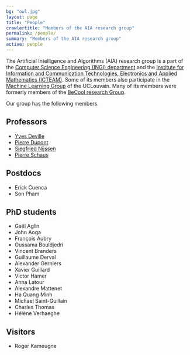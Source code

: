 ```yaml
---
bg: "owl.jpg"
layout: page
title: "People"
crawlertitle: "Members of the AIA research group"
permalink: /people/
summary: "Members of the AIA research group"
active: people
---
```



The Artificial Intelligence and Algorithms (AIA) research group is a part of the [Computer Science Engineering (INGI) department](https://uclouvain.be/fr/instituts-recherche/icteam/ingi) and the [Institute for Information and Communication Technologies, Electronics and Applied Mathematics (ICTEAM)](https://uclouvain.be/fr/node/1991). 
Some of its members also participate in the [Machine Learning Group](https://mlg.info.ucl.ac.be) of the UCLouvain. Many of its members were formerly members of the [BeCool research Group](http://becool.info.ucl.ac.be). 


Our group has the following members.

Professors
----------

* [Yves Deville](https://www.info.ucl.ac.be/~yde/)
* [Pierre Dupont](https://www.info.ucl.ac.be/~pdupont/)
* [Siegfried Nijssen](https://www.info.ucl.ac.be/~snijssen/)
* [Pierre Schaus](https://www.info.ucl.ac.be/~pschaus/)

Postdocs
--------

* Erick Cuenca 
* Son Pham

PhD students
------------

* Gaël Aglin
* John Aoga
* François Aubry
* Oussama Bouldjedri
* Vincent Branders
* Guillaume Derval
* Alexander Gerniers
* Xavier Guillard
* Victor Hamer
* Anna Latour
* Alexandre Mattenet
* Ha Quang Minh 
* Michael Saint-Guillain
* Charles Thomas 
* Hélène Verhaeghe

Visitors
--------

* Roger Kameugne
